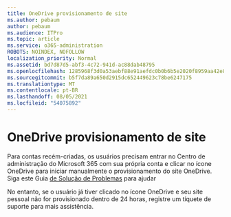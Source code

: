 ```yaml
---
title: OneDrive provisionamento de site
ms.author: pebaum
author: pebaum
ms.audience: ITPro
ms.topic: article
ms.service: o365-administration
ROBOTS: NOINDEX, NOFOLLOW
localization_priority: Normal
ms.assetid: bd7d87d5-abf3-4c72-941d-ac88dab48795
ms.openlocfilehash: 1285968f3d0a53aebf88e91aefdc0b0b6b5e2020f8959aa42e85151a800c68ed
ms.sourcegitcommit: b5f7da89a650d2915dc652449623c78be6247175
ms.translationtype: MT
ms.contentlocale: pt-BR
ms.lasthandoff: 08/05/2021
ms.locfileid: "54075892"
---
```

# <a name="onedrive-site-provisioning"></a>OneDrive provisionamento de site

Para contas recém-criadas, os usuários precisam entrar no Centro de administração do Microsoft 365 com sua própria conta e clicar no ícone OneDrive para iniciar manualmente o provisionamento do site OneDrive.
Siga este Guia [de Solução de Problemas](https://docs.microsoft.com/sharepoint/support/sites/troubleshooting-guide-for-sites-stopped-at-provisioning) para ajudar

No entanto, se o usuário já tiver clicado no ícone OneDrive e seu site pessoal não for provisionado dentro de 24 horas, registre um tíquete de suporte para mais assistência.


